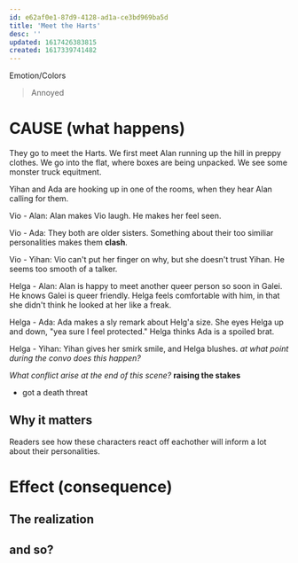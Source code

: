 ```yaml
---
id: e62af0e1-87d9-4128-ad1a-ce3bd969ba5d
title: 'Meet the Harts'
desc: ''
updated: 1617426383815
created: 1617339741482
---
```

Emotion/Colors
> Annoyed

# CAUSE (what happens)
They go to meet the Harts. We first meet Alan running up the hill in preppy clothes.
We go into the flat, where boxes are being unpacked. We see some monster truck equitment.

Yihan and Ada are hooking up in one of the rooms, when they hear Alan calling for them.

Vio - Alan: Alan makes Vio laugh. He makes her feel seen.

Vio - Ada: They both are older sisters. Something about their too similiar personalities makes them **clash**.

Vio - Yihan: Vio can't put her finger on why, but she doesn't trust Yihan. He seems too smooth of a talker. 

Helga - Alan: Alan is happy to meet another queer person so soon in Galei. He knows Galei is queer friendly. Helga feels comfortable with him, in that she didn't think he looked at her like a freak.

Helga - Ada: Ada makes a sly remark about Helg'a size. She eyes Helga up and down, "yea sure I feel protected." Helga thinks Ada is a spoiled brat. 

Helga - Yihan: Yihan gives her smirk smile, and Helga blushes. *at what point during the convo does this happen?*

*What conflict arise at the end of this scene?* **raising the stakes**
- got a death threat

##  Why it matters
Readers see how these characters react off eachother will inform a lot about their personalities.

# Effect (consequence) 

## The realization

## and so?
